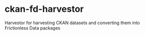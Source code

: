 # ckan-fd-harvestor
 Harvestor for harvesting CKAN datasets and converting them into Frictionless Data packages
